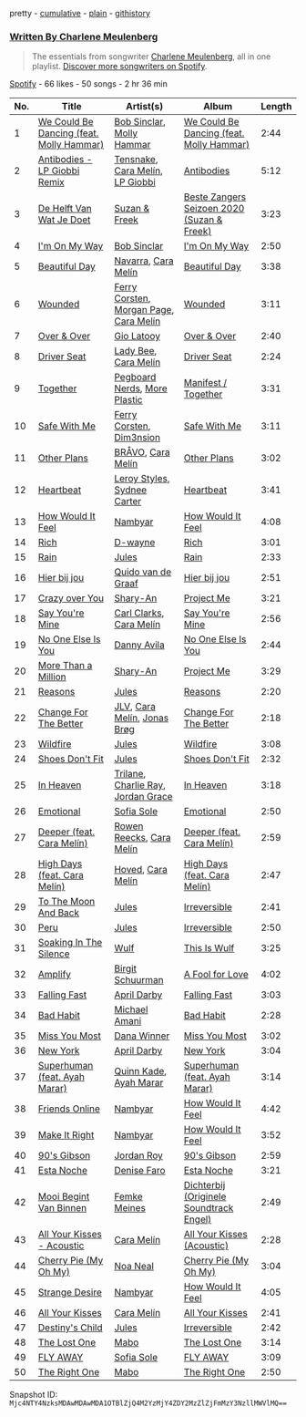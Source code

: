 pretty - [cumulative](/playlists/cumulative/37i9dQZF1EFIT9yLhyYuHE.md) - [plain](/playlists/plain/37i9dQZF1EFIT9yLhyYuHE) - [githistory](https://github.githistory.xyz/mackorone/spotify-playlist-archive/blob/main/playlists/plain/37i9dQZF1EFIT9yLhyYuHE)

### [Written By Charlene Meulenberg](https://open.spotify.com/playlist/37i9dQZF1EFIT9yLhyYuHE)

> The essentials from songwriter <a href="https://artists.spotify.com/songwriter/41ePM6C85zfhtOuTEfuooq">Charlene Meulenberg</a>, all in one playlist\. <a href="spotify:genre:0JQ5DAqbMKFSCjnQr8QZ3O">Discover more songwriters on Spotify</a>.

[Spotify](https://open.spotify.com/user/spotify) - 66 likes - 50 songs - 2 hr 36 min

| No. | Title | Artist(s) | Album | Length |
|---|---|---|---|---|
| 1 | [We Could Be Dancing \(feat\. Molly Hammar\)](https://open.spotify.com/track/367BbT7Cg2xZLv5redErC9) | [Bob Sinclar](https://open.spotify.com/artist/5YFS41yoX0YuFY39fq21oN), [Molly Hammar](https://open.spotify.com/artist/4mh3iy6yf2oZYSiy2fdccM) | [We Could Be Dancing \(feat\. Molly Hammar\)](https://open.spotify.com/album/6DdE4wnc55MRvUJakqPECB) | 2:44 |
| 2 | [Antibodies \- LP Giobbi Remix](https://open.spotify.com/track/6a8LfgC5aAaHNhsQcGQY1r) | [Tensnake](https://open.spotify.com/artist/75nC6MXUalYZSOd7OfNkwq), [Cara Melín](https://open.spotify.com/artist/4jPA6KrvGWwAnWwCAo3gk8), [LP Giobbi](https://open.spotify.com/artist/3oKnyRhYWzNsTiss5n4Z1J) | [Antibodies](https://open.spotify.com/album/4hAoKf5xkhdK0myoWXKQgS) | 5:12 |
| 3 | [De Helft Van Wat Je Doet](https://open.spotify.com/track/7f2rMSEF8WLqcbd6tvwlH1) | [Suzan & Freek](https://open.spotify.com/artist/77IW5ZK1smDQYYKDCQugXh) | [Beste Zangers Seizoen 2020 \(Suzan & Freek\)](https://open.spotify.com/album/1WN1OQhwJ4yOjZlVWgUxFo) | 3:23 |
| 4 | [I'm On My Way](https://open.spotify.com/track/3iXgSRk7u8qcnM5xOsxyVw) | [Bob Sinclar](https://open.spotify.com/artist/5YFS41yoX0YuFY39fq21oN) | [I'm On My Way](https://open.spotify.com/album/1fuchE5QF91ApbeNXMkt1O) | 2:50 |
| 5 | [Beautiful Day](https://open.spotify.com/track/66wc1L7gytArP1Djm4AHfB) | [Navarra](https://open.spotify.com/artist/0sicYxfFEHrVTYM4BjOvFA), [Cara Melín](https://open.spotify.com/artist/4jPA6KrvGWwAnWwCAo3gk8) | [Beautiful Day](https://open.spotify.com/album/4SlcKMw18CQGyMAUPvQ00t) | 3:38 |
| 6 | [Wounded](https://open.spotify.com/track/3NQ2JBHK5OAzblu8z5KUVj) | [Ferry Corsten](https://open.spotify.com/artist/2ohlvFf9PBsDELdRstPtlP), [Morgan Page](https://open.spotify.com/artist/1N9n8MSxrr4Emhb566493b), [Cara Melín](https://open.spotify.com/artist/4jPA6KrvGWwAnWwCAo3gk8) | [Wounded](https://open.spotify.com/album/7xZ0s3f04T77DRVHJFtfjP) | 3:11 |
| 7 | [Over & Over](https://open.spotify.com/track/1ter4BKAd1mVhMfdeKWN67) | [Gio Latooy](https://open.spotify.com/artist/5ssoO5NLjNQNmh5kfEPSnc) | [Over & Over](https://open.spotify.com/album/1oueMBIUYKjvdfPshNAYZJ) | 2:40 |
| 8 | [Driver Seat](https://open.spotify.com/track/1fz2v249urtwg6MNZs4zok) | [Lady Bee](https://open.spotify.com/artist/5WuoHUDzojO8oto22ahnwN), [Cara Melín](https://open.spotify.com/artist/4jPA6KrvGWwAnWwCAo3gk8) | [Driver Seat](https://open.spotify.com/album/47k5ofEOAaGTkQvgrONMYL) | 2:24 |
| 9 | [Together](https://open.spotify.com/track/5wPRJfP6UZXYori1sb1SJx) | [Pegboard Nerds](https://open.spotify.com/artist/0lLY20XpZ9yDobkbHI7u1y), [More Plastic](https://open.spotify.com/artist/2pTv3pLM9Cw3tblbBHOAzN) | [Manifest / Together](https://open.spotify.com/album/6LIlh3rGjisJpKV3z3BMR8) | 3:31 |
| 10 | [Safe With Me](https://open.spotify.com/track/2I6F1Xu6y9nPAEla7NrmT5) | [Ferry Corsten](https://open.spotify.com/artist/2ohlvFf9PBsDELdRstPtlP), [Dim3nsion](https://open.spotify.com/artist/7vEd9uAqFgC4p4EOXiFuQL) | [Safe With Me](https://open.spotify.com/album/2IR1QK7GoNHzHG1RrcMhr9) | 3:11 |
| 11 | [Other Plans](https://open.spotify.com/track/4uWMxLWuqmUeOwgJFH7PFY) | [BRÅVO](https://open.spotify.com/artist/5wbXEmUKBwInLhJS5Bmbqw), [Cara Melín](https://open.spotify.com/artist/4jPA6KrvGWwAnWwCAo3gk8) | [Other Plans](https://open.spotify.com/album/06xI01SVbw3zfc0Ql9jnFd) | 3:02 |
| 12 | [Heartbeat](https://open.spotify.com/track/6rs9noqED5d5SRVfK5evQC) | [Leroy Styles](https://open.spotify.com/artist/2MoxYOhy9ooC8KRcdgIFif), [Sydnee Carter](https://open.spotify.com/artist/2URnDoxQb8QV2GlfMVDy99) | [Heartbeat](https://open.spotify.com/album/3gzilPfL1qhPsSKjJ4RYlO) | 3:41 |
| 13 | [How Would It Feel](https://open.spotify.com/track/5krCHvSTbLRJOVJ3s0xD2d) | [Nambyar](https://open.spotify.com/artist/2OVh8vBXmBS9Sc5w6G5Ko9) | [How Would It Feel](https://open.spotify.com/album/3ZGIUHyrzEsvkE6e6OQAOd) | 4:08 |
| 14 | [Rich](https://open.spotify.com/track/1kdyUzi1y72m0bimHV4LOQ) | [D\-wayne](https://open.spotify.com/artist/7s8qj3Bzbzoyw1t1y88GuX) | [Rich](https://open.spotify.com/album/0yDc9SCVT5ZUxU5SrKueCa) | 3:01 |
| 15 | [Rain](https://open.spotify.com/track/78FgNtnQF3jTje0xn9HME8) | [Jules](https://open.spotify.com/artist/4e2hDERmPLsXiJlO9SjC1J) | [Rain](https://open.spotify.com/album/0uldlY1QLhM67agkczYEhk) | 2:33 |
| 16 | [Hier bij jou](https://open.spotify.com/track/4ppcWL675MFv1NRVP1SH6A) | [Quido van de Graaf](https://open.spotify.com/artist/0EeBSdffc4ckG8Yh9HOPuj) | [Hier bij jou](https://open.spotify.com/album/43dUIyykCYWuvmnia0Ab4t) | 2:51 |
| 17 | [Crazy over You](https://open.spotify.com/track/4xLVRYJxcQD9rPJmgxWpSS) | [Shary\-An](https://open.spotify.com/artist/4YJo8C4fQjZXRewIuH6rnc) | [Project Me](https://open.spotify.com/album/63Dbmdt0RTxUDXzQl4ZhIj) | 3:21 |
| 18 | [Say You're Mine](https://open.spotify.com/track/2i0YLaDthw6Zi1mwIW7E0o) | [Carl Clarks](https://open.spotify.com/artist/3OE3dz6RhP1rdri5pcQY0c), [Cara Melín](https://open.spotify.com/artist/4jPA6KrvGWwAnWwCAo3gk8) | [Say You're Mine](https://open.spotify.com/album/7jdBTIrZUyapCtPEEvDwUx) | 2:56 |
| 19 | [No One Else Is You](https://open.spotify.com/track/2Ca9iYfiSZQI7McfsR4yHj) | [Danny Avila](https://open.spotify.com/artist/5y3G1B8cpCTaoq0uDgjwzH) | [No One Else Is You](https://open.spotify.com/album/68nfxAQeOzGqTJmSSLzqsx) | 2:44 |
| 20 | [More Than a Million](https://open.spotify.com/track/79Vy5vakQDBmibAFHSjINh) | [Shary\-An](https://open.spotify.com/artist/4YJo8C4fQjZXRewIuH6rnc) | [Project Me](https://open.spotify.com/album/63Dbmdt0RTxUDXzQl4ZhIj) | 3:29 |
| 21 | [Reasons](https://open.spotify.com/track/2FUC4I9jmrmanxKFpIfhu6) | [Jules](https://open.spotify.com/artist/4e2hDERmPLsXiJlO9SjC1J) | [Reasons](https://open.spotify.com/album/7kHWiBH2vYL6hdemhtct01) | 2:20 |
| 22 | [Change For The Better](https://open.spotify.com/track/0X0gfZVgyKJfAn1RUAEwOR) | [JLV](https://open.spotify.com/artist/5CBNhusqki2s2jp4Lo6i2L), [Cara Melín](https://open.spotify.com/artist/4jPA6KrvGWwAnWwCAo3gk8), [Jonas Brøg](https://open.spotify.com/artist/1xm9hG6S5fxyaUIhyGcEw3) | [Change For The Better](https://open.spotify.com/album/0KLp4ga9TmVQgYHxCIIk7P) | 2:18 |
| 23 | [Wildfire](https://open.spotify.com/track/49nNicMPTEcBbWTpmGcWa4) | [Jules](https://open.spotify.com/artist/4e2hDERmPLsXiJlO9SjC1J) | [Wildfire](https://open.spotify.com/album/1ZmKxky8sc2mBgLy55NDXO) | 3:08 |
| 24 | [Shoes Don't Fit](https://open.spotify.com/track/55V1yJ4L9psXIToQfm0tYB) | [Jules](https://open.spotify.com/artist/4e2hDERmPLsXiJlO9SjC1J) | [Shoes Don't Fit](https://open.spotify.com/album/7lipg4JiN387jItTUkzb1j) | 2:32 |
| 25 | [In Heaven](https://open.spotify.com/track/4uINEnAkWBH93gpB0dyhCd) | [Trilane](https://open.spotify.com/artist/4hEojNVUgNvXDE8Aem4P7h), [Charlie Ray](https://open.spotify.com/artist/5E0lRlMBtVgbEo3gsn8UuF), [Jordan Grace](https://open.spotify.com/artist/0NST5cNxDtRZuToY6ngC0k) | [In Heaven](https://open.spotify.com/album/4k5Qgmcc24xPOMBb1DCr4f) | 3:18 |
| 26 | [Emotional](https://open.spotify.com/track/09a4XeVIPNsXSM91WkvOFe) | [Sofia Sole](https://open.spotify.com/artist/7l4Os2z0JD7Lz8lKcBDdRO) | [Emotional](https://open.spotify.com/album/7m7RlX0aZW7TIjLH24Pv1N) | 2:50 |
| 27 | [Deeper \(feat\. Cara Melín\)](https://open.spotify.com/track/4lvG9yuPy6yOoDqtvonzPK) | [Rowen Reecks](https://open.spotify.com/artist/7MW3lTs9G10C55or1KZrwQ), [Cara Melín](https://open.spotify.com/artist/4jPA6KrvGWwAnWwCAo3gk8) | [Deeper \(feat\. Cara Melín\)](https://open.spotify.com/album/4N6hEqbRIBGl8sZbYF8QTB) | 2:59 |
| 28 | [High Days \(feat\. Cara Melín\)](https://open.spotify.com/track/2SVFPq7AIQjuFTjHMDgHnP) | [Hoved](https://open.spotify.com/artist/6aH5wUamNyPqimXRBt67k1), [Cara Melín](https://open.spotify.com/artist/4jPA6KrvGWwAnWwCAo3gk8) | [High Days \(feat\. Cara Melín\)](https://open.spotify.com/album/7I8QZ0ODUcU4jkvQ54Ldd7) | 2:47 |
| 29 | [To The Moon And Back](https://open.spotify.com/track/1VpGCuCz9Xl05lUn9VY2Yk) | [Jules](https://open.spotify.com/artist/4e2hDERmPLsXiJlO9SjC1J) | [Irreversible](https://open.spotify.com/album/4qmfxCE5ggeqEMx85yj2jG) | 2:41 |
| 30 | [Peru](https://open.spotify.com/track/7qr0v1QyIED6i8BqdTmC3z) | [Jules](https://open.spotify.com/artist/4e2hDERmPLsXiJlO9SjC1J) | [Irreversible](https://open.spotify.com/album/4qmfxCE5ggeqEMx85yj2jG) | 2:50 |
| 31 | [Soaking In The Silence](https://open.spotify.com/track/3ryw2lnxtPXu3TjLsl25pP) | [Wulf](https://open.spotify.com/artist/134sCDSe1w2zPnfCG4hT0f) | [This Is Wulf](https://open.spotify.com/album/7BIbiX7wrPRaXuJ2RZ37kK) | 3:25 |
| 32 | [Amplify](https://open.spotify.com/track/2fFldkVRbdYP92VA59AgSE) | [Birgit Schuurman](https://open.spotify.com/artist/3t8YK94jSx9SebLHxsrAba) | [A Fool for Love](https://open.spotify.com/album/7sQxXhdvCjZImo0WsWthAZ) | 4:02 |
| 33 | [Falling Fast](https://open.spotify.com/track/0VsMUwqiV7vQpTBcyQFJiN) | [April Darby](https://open.spotify.com/artist/3hYoiohAx0QaaQ6bKfBmyq) | [Falling Fast](https://open.spotify.com/album/6SrZvzG41xmPawJTZSxfiQ) | 3:03 |
| 34 | [Bad Habit](https://open.spotify.com/track/0CEr4FjLrq3rXGOX3QpL2O) | [Michael Amani](https://open.spotify.com/artist/2NXXWnN62QbWBGoHCyKrTn) | [Bad Habit](https://open.spotify.com/album/5fLCMpxPwZk9au9gtZbqmf) | 2:28 |
| 35 | [Miss You Most](https://open.spotify.com/track/4QQFlHyNpedDjuuOR90Yqv) | [Dana Winner](https://open.spotify.com/artist/6pmObcotPmooyBYA0PbxPW) | [Miss You Most](https://open.spotify.com/album/1SzmOnjcX1PtQzoMC41RkW) | 3:02 |
| 36 | [New York](https://open.spotify.com/track/4AaMBpuRCnQ0vmRG2zRyFv) | [April Darby](https://open.spotify.com/artist/3hYoiohAx0QaaQ6bKfBmyq) | [New York](https://open.spotify.com/album/6JxiDe2Xa9BtRJ5XPEaplo) | 3:04 |
| 37 | [Superhuman \(feat\. Ayah Marar\)](https://open.spotify.com/track/3BOu7SntVrw7jkFg5ANhNe) | [Quinn Kade](https://open.spotify.com/artist/2fHyZlpgjfughLEGPIDPKF), [Ayah Marar](https://open.spotify.com/artist/4xQ2BGOBUXgjxO2PAhrIyS) | [Superhuman \(feat\. Ayah Marar\)](https://open.spotify.com/album/4d3MBnfoyldBOHNBZiCfNy) | 3:14 |
| 38 | [Friends Online](https://open.spotify.com/track/2yiBmShIPmx7UqotxC25gd) | [Nambyar](https://open.spotify.com/artist/2OVh8vBXmBS9Sc5w6G5Ko9) | [How Would It Feel](https://open.spotify.com/album/3ZGIUHyrzEsvkE6e6OQAOd) | 4:42 |
| 39 | [Make It Right](https://open.spotify.com/track/2lW49SW32TCCt5qj9LfiKc) | [Nambyar](https://open.spotify.com/artist/2OVh8vBXmBS9Sc5w6G5Ko9) | [How Would It Feel](https://open.spotify.com/album/3ZGIUHyrzEsvkE6e6OQAOd) | 3:52 |
| 40 | [90's Gibson](https://open.spotify.com/track/0K5b1Mllvlhg5vroZjHaik) | [Jordan Roy](https://open.spotify.com/artist/0Xbe5WowYl9OkE5bMMs7vp) | [90's Gibson](https://open.spotify.com/album/1rVN6ndCttiTdkIgBwsm4b) | 2:59 |
| 41 | [Esta Noche](https://open.spotify.com/track/67v9RxHvSKpuKAMiayfXYP) | [Denise Faro](https://open.spotify.com/artist/2FtfhftN2XCuRFblobGGDX) | [Esta Noche](https://open.spotify.com/album/1wO5BYi995trUEdWvfSk61) | 3:21 |
| 42 | [Mooi Begint Van Binnen](https://open.spotify.com/track/5C3cHlD6KyIBaeUpKXmbZp) | [Femke Meines](https://open.spotify.com/artist/008zrqBEErn7XcCzTxwNoV) | [Dichterbij \(Originele Soundtrack Engel\)](https://open.spotify.com/album/1OLJRUMxSCmUSz5kV6WbHX) | 2:49 |
| 43 | [All Your Kisses \- Acoustic](https://open.spotify.com/track/1u5jjtVuVOimNEyfmIUzhA) | [Cara Melín](https://open.spotify.com/artist/4jPA6KrvGWwAnWwCAo3gk8) | [All Your Kisses \(Acoustic\)](https://open.spotify.com/album/4NI8xIoY0qojBv2fMU46f1) | 2:28 |
| 44 | [Cherry Pie \(My Oh My\)](https://open.spotify.com/track/7piQg3hJYM8s3BlFEoLZh5) | [Noa Neal](https://open.spotify.com/artist/2eiRmGrpDvwwyVwkDWbtKD) | [Cherry Pie \(My Oh My\)](https://open.spotify.com/album/2VdmVBxp1ZRfDUjTjk6Gxw) | 3:04 |
| 45 | [Strange Desire](https://open.spotify.com/track/7HgpfbhruGC6bX8BYzRlqo) | [Nambyar](https://open.spotify.com/artist/2OVh8vBXmBS9Sc5w6G5Ko9) | [How Would It Feel](https://open.spotify.com/album/3ZGIUHyrzEsvkE6e6OQAOd) | 4:05 |
| 46 | [All Your Kisses](https://open.spotify.com/track/0WnqVkeUxgbi8A1DchJx9o) | [Cara Melín](https://open.spotify.com/artist/4jPA6KrvGWwAnWwCAo3gk8) | [All Your Kisses](https://open.spotify.com/album/7AEzkVcSRLqyDwC2m39sPx) | 2:41 |
| 47 | [Destiny's Child](https://open.spotify.com/track/1ZSSboAHLZZUPhXgAfHA8J) | [Jules](https://open.spotify.com/artist/4e2hDERmPLsXiJlO9SjC1J) | [Irreversible](https://open.spotify.com/album/4qmfxCE5ggeqEMx85yj2jG) | 2:42 |
| 48 | [The Lost One](https://open.spotify.com/track/1GwIQTJWPl4Ok3uZ2dIHnV) | [Mabo](https://open.spotify.com/artist/6XxrlKH1iahSmaUDcyS5Rt) | [The Lost One](https://open.spotify.com/album/5ANQGGco2PooDfulRsUGEB) | 3:14 |
| 49 | [FLY AWAY](https://open.spotify.com/track/6xcC3CXu7MI0HFzSF5Zkh5) | [Sofia Sole](https://open.spotify.com/artist/7l4Os2z0JD7Lz8lKcBDdRO) | [FLY AWAY](https://open.spotify.com/album/60qE1C65gbxL7oStfjNGYE) | 3:09 |
| 50 | [The Right One](https://open.spotify.com/track/7l37dMgsRHPOb7yk34f78w) | [Mabo](https://open.spotify.com/artist/6XxrlKH1iahSmaUDcyS5Rt) | [The Right One](https://open.spotify.com/album/0Hl4BSPGz624co8VIfRegt) | 2:50 |

Snapshot ID: `Mjc4NTY4NzksMDAwMDAwMDA1OTBlZjQ4M2YzMjY4ZDY2MzZlZjFmMzY3NzllMWVlMQ==`
